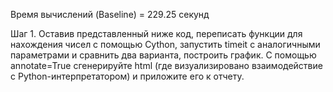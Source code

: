 Время вычислений (Baseline)  = 229.25 секунд

Шаг 1. Оставив представленный ниже код, переписать функции для нахождения чисел с помощью Cython, 
запустить timeit с аналогичными параметрами и сравнить два варианта, построить график.
С помощью annotate=True сгенерируйте html (где визуализировано взаимодействие с Python-интерпретатором) и приложите его к отчету. 
